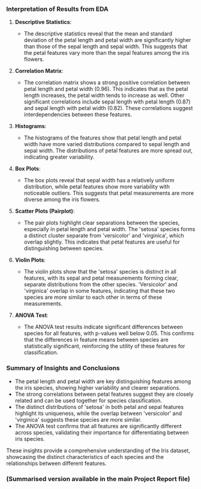 ### Interpretation of Results from EDA

1. **Descriptive Statistics**:
   - The descriptive statistics reveal that the mean and standard deviation of the petal length and petal width are significantly higher than those of the sepal length and sepal width. This suggests that the petal features vary more than the sepal features among the iris flowers.

2. **Correlation Matrix**:
   - The correlation matrix shows a strong positive correlation between petal length and petal width (0.96). This indicates that as the petal length increases, the petal width tends to increase as well. Other significant correlations include sepal length with petal length (0.87) and sepal length with petal width (0.82). These correlations suggest interdependencies between these features.

3. **Histograms**:
   - The histograms of the features show that petal length and petal width have more varied distributions compared to sepal length and sepal width. The distributions of petal features are more spread out, indicating greater variability.

4. **Box Plots**:
   - The box plots reveal that sepal width has a relatively uniform distribution, while petal features show more variability with noticeable outliers. This suggests that petal measurements are more diverse among the iris flowers.

5. **Scatter Plots (Pairplot)**:
   - The pair plots highlight clear separations between the species, especially in petal length and petal width. The 'setosa' species forms a distinct cluster separate from 'versicolor' and 'virginica', which overlap slightly. This indicates that petal features are useful for distinguishing between species.

6. **Violin Plots**:
   - The violin plots show that the 'setosa' species is distinct in all features, with its sepal and petal measurements forming clear, separate distributions from the other species. 'Versicolor' and 'virginica' overlap in some features, indicating that these two species are more similar to each other in terms of these measurements.

7. **ANOVA Test**:
   - The ANOVA test results indicate significant differences between species for all features, with p-values well below 0.05. This confirms that the differences in feature means between species are statistically significant, reinforcing the utility of these features for classification.

### Summary of Insights and Conclusions

- The petal length and petal width are key distinguishing features among the iris species, showing higher variability and clearer separations.
- The strong correlations between petal features suggest they are closely related and can be used together for species classification.
- The distinct distributions of 'setosa' in both petal and sepal features highlight its uniqueness, while the overlap between 'versicolor' and 'virginica' suggests these species are more similar.
- The ANOVA test confirms that all features are significantly different across species, validating their importance for differentiating between iris species.

These insights provide a comprehensive understanding of the Iris dataset, showcasing the distinct characteristics of each species and the relationships between different features.

### (Summarised version available in the main Project Report file)
